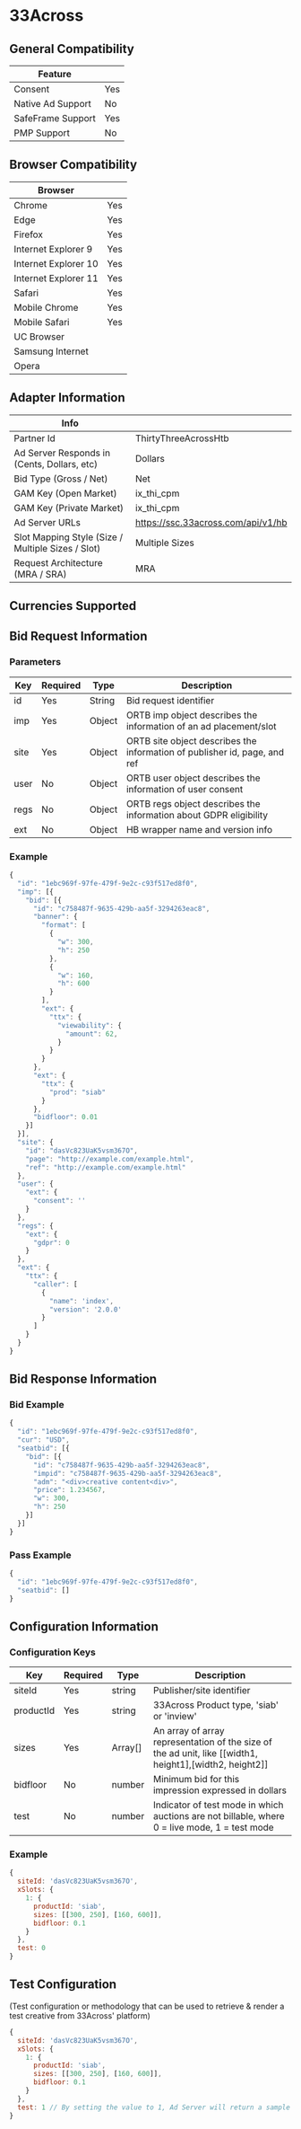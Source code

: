 # 33Across
## General Compatibility
|Feature|  |
|---|---|
| Consent | Yes |
| Native Ad Support | No |
| SafeFrame Support | Yes |
| PMP Support | No |

## Browser Compatibility
| Browser |  |
|--- |---|
| Chrome | Yes |
| Edge | Yes |
| Firefox | Yes |
| Internet Explorer 9 | Yes |
| Internet Explorer 10 | Yes |
| Internet Explorer 11 | Yes |
| Safari | Yes |
| Mobile Chrome | Yes |
| Mobile Safari | Yes |
| UC Browser | |
| Samsung Internet | |
| Opera | |

## Adapter Information
| Info | |
|---|---|
| Partner Id | ThirtyThreeAcrossHtb |
| Ad Server Responds in (Cents, Dollars, etc) | Dollars |
| Bid Type (Gross / Net) | Net |
| GAM Key (Open Market) | ix_thi_cpm |
| GAM Key (Private Market) | ix_thi_cpm |
| Ad Server URLs | https://ssc.33across.com/api/v1/hb |
| Slot Mapping Style (Size / Multiple Sizes / Slot) | Multiple Sizes |
| Request Architecture (MRA / SRA) | MRA |

## Currencies Supported

## Bid Request Information
### Parameters
| Key | Required | Type | Description |
|---|---|---|---|
|id|Yes|String| Bid request identifier |
|imp|Yes|Object| ORTB imp object describes the information of an ad placement/slot |
|site|Yes|Object| ORTB site object describes the information of publisher id, page, and ref |
|user|No|Object| ORTB user object describes the information of user consent |
|regs|No|Object| ORTB regs object describes the information about GDPR eligibility |
|ext|No|Object| HB wrapper name and version info |

### Example
```javascript
{
  "id": "1ebc969f-97fe-479f-9e2c-c93f517ed8f0",
  "imp": [{
    "bid": [{
      "id": "c758487f-9635-429b-aa5f-3294263eac8",
      "banner": {
        "format": [
          {
            "w": 300,
            "h": 250
          },
          {
            "w": 160,
            "h": 600
          }
        ],
        "ext": {
          "ttx": {
            "viewability": {
              "amount": 62,
            }
          }
        }
      },
      "ext": {
        "ttx": {
          "prod": "siab"
        }
      },
      "bidfloor": 0.01
    }]
  }],
  "site": {
    "id": "dasVc823UaK5vsm367O",
    "page": "http://example.com/example.html",
    "ref": "http://example.com/example.html"
  },
  "user": {
    "ext": {
      "consent": ''
    }
  },
  "regs": {
    "ext": {
      "gdpr": 0
    }
  },
  "ext": {
    "ttx": {
      "caller": [
        {
          "name": 'index',
          "version": '2.0.0'
        }
      ]
    }
  }
}
```

## Bid Response Information
### Bid Example
```javascript
{
  "id": "1ebc969f-97fe-479f-9e2c-c93f517ed8f0",
  "cur": "USD",
  "seatbid": [{
    "bid": [{
      "id": "c758487f-9635-429b-aa5f-3294263eac8",
      "impid": "c758487f-9635-429b-aa5f-3294263eac8",
      "adm": "<div>creative content<div>",
      "price": 1.234567,
      "w": 300,
      "h": 250
    }]
  }]
}
```

### Pass Example
```javascript
{
  "id": "1ebc969f-97fe-479f-9e2c-c93f517ed8f0",
  "seatbid": []
}
```

## Configuration Information
### Configuration Keys
| Key | Required | Type | Description |
|---|---|---|---|
|siteId|Yes|string| Publisher/site identifier |
|productId|Yes|string| 33Across Product type, 'siab' or 'inview'  |
|sizes|Yes| Array[] | An array of array representation of the size of the ad unit, like [[width1, height1],[width2, height2]] |
|bidfloor|No|number| Minimum bid for this impression expressed in dollars |
|test|No|number| Indicator of test mode in which auctions are not billable, where 0 = live mode, 1 = test mode  |

### Example
```javascript
{
  siteId: 'dasVc823UaK5vsm367O',
  xSlots: {
    1: {
      productId: 'siab',
      sizes: [[300, 250], [160, 600]],
      bidfloor: 0.1
    }
  },
  test: 0
}
```

## Test Configuration
(Test configuration or methodology that can be used to retrieve & render a test creative from 33Across' platform)
```javascript
{
  siteId: 'dasVc823UaK5vsm367O',
  xSlots: {
    1: {
      productId: 'siab',
      sizes: [[300, 250], [160, 600]],
      bidfloor: 0.1
    }
  },
  test: 1 // By setting the value to 1, Ad Server will return a sample bid for testing
}
```
